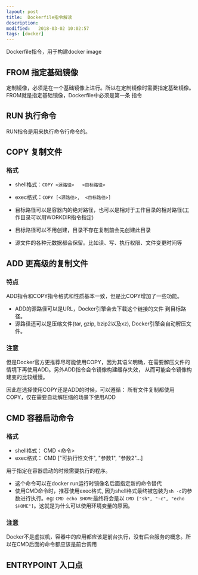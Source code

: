 ```yaml
---
layout: post
title:  Dockerfile指令解读
description: 
modified:   2018-03-02 10:02:57
tags: [docker]
---
```


Dockerfile指令，用于构建docker image


## FROM 指定基础镜像
定制镜像，必须是在一个基础镜像上进行。所以在定制镜像时需要指定基础镜像。FROM就是指定基础镜像，Dockerfile中必须是第一条
指令

## RUN 执行命令
RUN指令是用来执行命令行命令的。

## COPY 复制文件

### 格式
- shell格式：`COPY <源路径>   <目标路径>`
- exec格式：`COPY [<源路径>,  <目标路径>]`

- 目标路径可以是容器内的绝对路径，也可以是相对于工作目录的相对路径(工作目录可以用WORKDIR指令指定)
- 目标路径可以不用创建，目录不存在复制前会先创建此目录
- 源文件的各种元数据都会保留。比如读、写、执行权限、文件变更时间等

## ADD 更高级的复制文件
### 特点
ADD指令和COPY指令格式和性质基本一致，但是比COPY增加了一些功能。
- ADD的源路径可以是URL，Docker引擎会去下载这个链接的文件
到目标路径。
- 源路径还可以是压缩文件(tar, gzip, bzip2以及xz), Docker引擎会自动解压文件。

### 注意
但是Docker官方更推荐尽可能使用COPY，因为其语义明确，在需要解压文件的情境下再使用ADD。另外ADD指令会令镜像构建缓存失效，
从而可能会令镜像构建变的比较缓慢。

因此在选择使用COPY还是ADD的时候，可以遵循：	所有文件复制都使用COPY，仅在需要自动解压缩的场景下使用ADD

## CMD 容器启动命令

### 格式
- shell格式：	CMD <命令>
- exec格式：	CMD ["可执行性文件", "参数1", "参数2"...]

用于指定在容器启动的时候需要执行的程序。 

- 这个命令可以在docker run运行时镜像名后面指定新的命令替代
- 使用CMD命令时，推荐使用exec格式, 因为shell格式最终被包装为`sh -c`的参数进行执行。eg: `CMD echo $HOME`最终将会是以
`CMD ["sh", "-c", "echo $HOME"]`。这就是为什么可以使用环境变量的原因。

### 注意
Docker不是虚拟机，容器中的应用都应该是前台执行，没有后台服务的概念。所以在CMD后面的命令都应该是前台调用


## ENTRYPOINT 入口点
